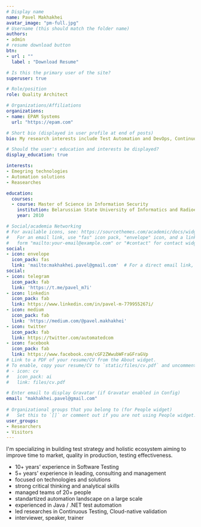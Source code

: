 ```yaml
---
# Display name
name: Pavel Makhakhei
avatar_image: "pm-full.jpg"
# Username (this should match the folder name)
authors:
- admin
# resume download button
btn:
- url : ""
  label : "Download Resume"

# Is this the primary user of the site?
superuser: true

# Role/position
role: Quality Architect

# Organizations/Affiliations
organizations:
- name: EPAM Systems
  url: "https://epam.com"

# Short bio (displayed in user profile at end of posts)
bio: My research interests include Test Automation and DevOps, Continuous Testing, Cloud technologies.

# Should the user's education and interests be displayed?
display_education: true

interests:
- Emegring technologies
- Automation solutions
- Reasearches

education:
  courses:
  - course: Master of Science in Information Security
    institution: Belarussian State University of Informatics and Radioelectronics
    year: 2010

# Social/academia Networking
# For available icons, see: https://sourcethemes.com/academic/docs/widgets/#icons
#   For an email link, use "fas" icon pack, "envelope" icon, and a link in the
#   form "mailto:your-email@example.com" or "#contact" for contact widget.
social:
- icon: envelope
  icon_pack: fas
  link: 'mailto:makhakhei.pavel@gmail.com'  # For a direct email link, use "mailto:test@example.org".
social:
- icon: telegram
  icon_pack: fab
  link: 'https://t.me/pavel_m7i'
- icon: linkedin
  icon_pack: fab
  link: https://www.linkedin.com/in/pavel-m-779955267i/
- icon: medium
  icon_pack: fab
  link: 'https://medium.com/@pavel.makhakhei'
- icon: twitter
  icon_pack: fab
  link: https://twitter.com/automatedcom
- icon: facebook
  icon_pack: fab
  link: https://www.facebook.com/cGF2ZWwubWFraGFraGVp
# Link to a PDF of your resume/CV from the About widget.
# To enable, copy your resume/CV to `static/files/cv.pdf` and uncomment the lines below.  
# - icon: cv
#   icon_pack: ai
#   link: files/cv.pdf

# Enter email to display Gravatar (if Gravatar enabled in Config)
email: "makhakhei.pavel@gmail.com"
  
# Organizational groups that you belong to (for People widget)
#   Set this to `[]` or comment out if you are not using People widget.  
user_groups:
- Researchers
- Visitors
---
```


I'm specializing in building test strategy and holistic ecosystem aiming to improve time to market, quality in production, testing effectiveness.
- 10+ years' experience in Software Testing
- 5+ years' experience in leading, consulting and management
- focused on technologies and solutions
- strong critical thinking and analytical skills
- managed teams of 20+ people
- standartized automation landscape on a large scale
- experienced in Java / .NET test automation
- led researches in Continuous Testing, Cloud-native validation
- interviewer, speaker, trainer
